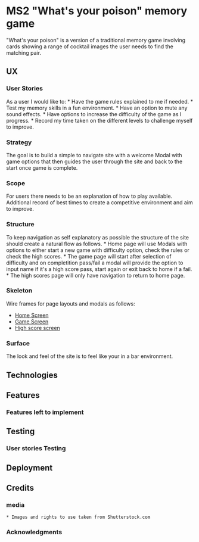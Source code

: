# MS2 "What's your poison" memory game

"What's your poison" is a version of a traditional memory game involving cards showing a range of cocktail images the user needs to find the matching pair.

## UX

### User Stories

As a user I would like to:
    * Have the game rules explained to me if needed.
    * Test my memory skills in a fun environment.
    * Have an option to mute any sound effects.
    * Have options to increase the difficulty of the game as I progress.
    * Record my time taken on the different levels to challenge myself to improve.

### Strategy

The goal is to build a simple to navigate site with a welcome Modal with game options that then guides the user through the site and back to the start once game is complete.

### Scope

For users there needs to be an explanation of how to play available. Additional record of best times to create a competitive environment and aim to improve.

### Structure

To keep navigation as self explanatory as possible the structure of the site should create a natural flow as follows.
    * Home page will use Modals with options to either start a new game with difficulty option, check the rules or check the high scores.
    * The game page will start after selection of difficulty and on completition pass/fail a modal will provide the option to input name if it's a high score pass,
     start again or exit back to home if a fail.
    * The high scores page will only have navigation to return to home page.

### Skeleton

Wire frames for page layouts and modals as follows:
* [Home Screen](https://github.com/David-A-Ray/MS2-Whats-your-poison-memory-game/blob/master/assets/docs/Home%20Screen.pdf)
* [Game Screen](https://github.com/David-A-Ray/MS2-Whats-your-poison-memory-game/blob/master/assets/docs/Game%20screen.pdf)
* [High score screen](https://github.com/David-A-Ray/MS2-Whats-your-poison-memory-game/blob/master/assets/docs/High%20Score%20page.pdf)

### Surface

The look and feel of the site is to feel like your in a bar environment.

## Technologies


## Features


### Features left to implement


## Testing


### User stories Testing


## Deployment


## Credits


### media
    * Images and rights to use taken from Shutterstock.com

### Acknowledgments